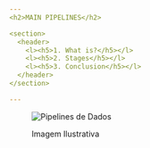 ```yaml
---
<h2>MAIN PIPELINES</h2>

<section>
  <header>
    <l><h5>1. What is?</h5></l>
    <l><h5>2. Stages</h5></l>
    <l><h5>3. Conclusion</h5></l>
  </header>
</section>

---
```

<figure>
  <img src="" alt="Pipelines de Dados">
  <p><figcaption>Imagem Ilustrativa</figcaption></p>
</figure>
